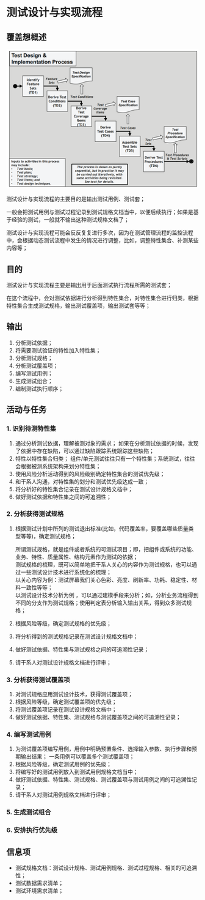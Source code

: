 # 测试设计与实现流程

## 覆盖想概述

![](../../../../../.gitbook/assets/image%20%2895%29.png)

测试设计与实现流程的主要目的是输出测试用例、测试套；

一般会把测试用例与测试过程记录到测试规格文档当中，以便后续执行；如果是基于经验的测试，一般就不输出这种测试规格文档了；

测试设计与实现流程可能会反反复复进行多次，因为在测试管理流程的监控流程中，会根据动态测试流程中发生的情况进行调整，比如，调整特性集合、补测某些内容等；

## 目的

测试设计与实现流程主要是输出用于后面测试执行流程所需的测试套；

在这个流程中，会对测试依据进行分析得到特性集合，对特性集合进行归类，根据特性集合生成测试规格，输出测试覆盖项，输出测试套等等；

## 输出

1. 分析测试依据；
2. 将需要测试验证的特性加入特性集；
3. 分析测试规格；
4. 分析测试覆盖项；
5. 编写测试用例；
6. 生成测试组合；
7. 编制测试执行顺序；

## 活动与任务

### 1. 识别待测特性集

1. 通过分析测试依据，理解被测对象的需求； 如果在分析测试依据的时候，发现了依据中存在缺陷，可以通过缺陷跟踪系统跟踪这些缺陷；
2. 特性以特性集合归类； 组件/单元测试往往只有一个特性集；系统测试，往往会根据被测系统架构来划分特性集；
3. 使用风险分析活动得到的风险级别确定特性集合的测试优先级；
4. 和干系人沟通，对特性集的划分和测试优先级达成一致；
5. 将分析好的特性集合记录在测试设计规格文档中；
6. 做好测试依据和特性集之间的可追溯性；

### 2. 分析获得测试规格

1. 根据测试计划中所列的测试退出标准\(比如，代码覆盖率，要覆盖哪些质量类型等等\)，确定测试规格；

   所谓测试规格，就是组件或者系统的可测试项目；即，把组件或系统的功能、业务、特性、质量属性、结构元素作为测试的依据；  
   测试规格的梳理，既可以简单地把干系人关心的内容作为测试规格，也可以通过一些测试设计技术进行系统化的梳理；  
   以关心内容为例：测试屏幕我们关心色彩、亮度、刷新率、功耗、稳定性、材料一致性等等；  
   以测试设计技术分析为例 ，可以通过建模手段来分析；如，分析业务流程得到不同的分支作为测试规格；使用判定表分析输入输出关系，得到众多测试规格；

2. 根据风险等级，确定测试规格的优先级；
3. 将分析得到的测试规格记录在测试设计规格文档中；
4. 做好测试依据、特性集与测试规格之间的可追溯性记录；
5. 请干系人对测试设计规格文档进行评审；

### 3. 分析获得测试覆盖项

1. 对测试规格应用测试设计技术，获得测试覆盖项；
2. 根据风险等级，确定测试覆盖项的优先级；
3. 将测试覆盖项记录在测试设计规格文档中；
4. 做好测试依据、特性集、测试规格与测试覆盖项之间的可追溯性记录；

### 4. 编写测试用例

1. 为测试覆盖项编写用例，用例中明确预置条件、选择输入参数、执行步骤和预期输出结果； 一条用例可以覆盖多个测试覆盖项；
2. 根据风险等级，确定测试用例的优先级；
3. 将编写好的测试用例放入到测试用例规格文档当中；
4. 做好测试依据、特性集、测试规格、测试覆盖项与测试用例之间的可追溯性记录；
5. 请干系人对测试用例规格文档进行评审；

### 5. 生成测试组合

### 6. 安排执行优先级

## 信息项

* 测试规格文档：测试设计规格、测试用例规格、测试过程规格、相关的可追溯性；
* 测试数据需求清单；
* 测试环境需求清单；

